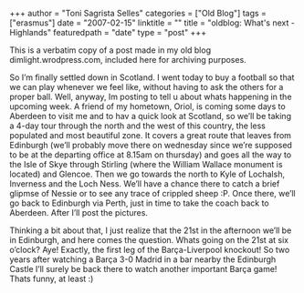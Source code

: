 +++
author = "Toni Sagrista Selles"
categories = ["Old Blog"]
tags = ["erasmus"]
date = "2007-02-15"
linktitle = ""
title = "oldblog: What's next - Highlands" 
featuredpath = "date"
type = "post"
+++

<div class="post-notice">
This is a verbatim copy of a post made in my old blog dimlight.wrodpress.com, included here for archiving purposes.
</div>

So I’m finally settled down in Scotland. I went today to buy a football so that we can play whenever we feel like, without having to ask the others for a proper ball. Well, anyway, Im posting to tell u about whats happening in the upcoming week. A friend of my hometown, Oriol, is coming some days to Aberdeen to visit me and to hav a quick look at Scotland, so we’ll be taking a 4-day tour through the north and the west of this country, the less populated and most beautiful zone. It covers a great route that leaves from Edinburgh (we’ll probably move there on wednesday since we’re supposed to be at the departing office at 8.15am on thursday) and goes all the way to the Isle of Skye through Stirling (where the William Wallace monument is located) and Glencoe. Then we go towards the north to Kyle of Lochalsh, Inverness and the Loch Ness. We’ll have a chance there to catch a brief glipmse of Nessie or to see any trace of crippled sheep :P. Once there, we’ll go back to Edinburgh via Perth, just in time to take the coach back to Aberdeen. After I’ll post the pictures.

Thinking a bit about that, I just realize that the 21st in the afternoon we’ll be in Edinburgh, and here comes the question. Whats going on the 21st at six o’clock? Aye! Exactly, the first leg of the Barça-Liverpool knockout! So two years after watching a Barça 3-0 Madrid in a bar nearby the Edinburgh Castle I’ll surely be back there to watch another important Barça game! Thats funny, at least :)
